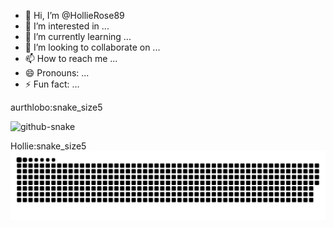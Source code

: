 - 👋 Hi, I’m @HollieRose89
- 👀 I’m interested in ...
- 🌱 I’m currently learning ...
- 💞️ I’m looking to collaborate on ...
- 📫 How to reach me ...
- 😄 Pronouns: ...
- ⚡ Fun fact: ...

<!---
HollieRose89/HollieRose89 is a ✨ special ✨ repository because its `README.md` (this file) appears on your GitHub profile.
You can click the Preview link to take a look at your changes.
--->

aurthlobo:snake_size5

<picture>
  <source media="(prefers-color-scheme: dark)" srcset="https://raw.githubusercontent.com/HollieRose89/HollieRose89/output-arthur-snakeSize5/github-contribution-grid-snake-dark_v008.svg" />
  <source media="(prefers-color-scheme: light)" srcset="https://raw.githubusercontent.com/HollieRose89/HollieRose89/output/github-contribution-grid-snake.svg" />
  <img alt="github-snake" src="https://raw.githubusercontent.com/HollieRose89/HollieRose89/output/github-contribution-grid-snake.svg" />
</picture>


Hollie:snake_size5
<picture>
  <source media="(prefers-color-scheme: dark)" srcset="https://raw.githubusercontent.com/HollieRose89/HollieRose89/output-v008-snakeSize5/github-contribution-grid-snake-dark_v008.svg" />
  <source media="(prefers-color-scheme: light)" srcset="https://raw.githubusercontent.com/HollieRose89/HollieRose89/output/github-contribution-grid-snake.svg" />
  <img alt="github-snake" src="https://raw.githubusercontent.com/HollieRose89/HollieRose89/output-v008-snakeSize5/github-contribution-grid-snake-dark_v008.svg" />
</picture>


